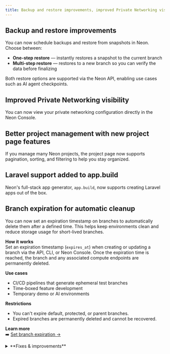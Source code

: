```yaml
---
title: Backup and restore improvements, improved Private Networking visibility, better project management, and more
---
```


## Backup and restore improvements

You can now schedule backups and restore from snapshots in Neon. Choose between:

- **One-step restore** — instantly restores a snapshot to the current branch
- **Multi-step restore** — restores to a new branch so you can verify the data before finalizing

Both restore options are supported via the Neon API, enabling use cases such as AI agent checkpoints.

## Improved Private Networking visibility

You can now view your private networking configuration directly in the Neon Console.

## Better project management with new project page features

If you manage many Neon projects, the project page now supports pagination, sorting, and filtering to help you stay organized.

## Laravel support added to app.build

Neon's full-stack app generator, `app.build`, now supports creating Laravel apps out of the box.

## Branch expiration for automatic cleanup

You can now set an expiration timestamp on branches to automatically delete them after a defined time. This helps keep environments clean and reduce storage usage for short-lived branches.

**How it works**  
Set an expiration timestamp (`expires_at`) when creating or updating a branch via the API, CLI, or Neon Console. Once the expiration time is reached, the branch and any associated compute endpoints are permanently deleted.

**Use cases**
- CI/CD pipelines that generate ephemeral test branches
- Time-boxed feature development
- Temporary demo or AI environments

**Restrictions**
- You can't expire default, protected, or parent branches.
- Expired branches are permanently deleted and cannot be recovered.

**Learn more**  
➡️ [Set branch expiration →](https://neon.tech/docs/guides/branch-expiration)

<details>

<summary>**Fixes & improvements**</summary>

- **Neon Console**
  - [Console improvements and fixes]

- **Drizzle Studio update**
  - For the latest on Drizzle Studio updates, see the [Neon Drizzle Studio Integration Changelog](https://github.com/neondatabase/neon-drizzle-studio-changelog/blob/main/CHANGELOG.md).

</details>
